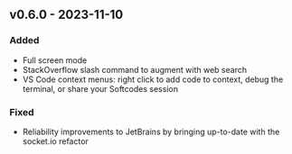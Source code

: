 ## v0.6.0 - 2023-11-10

### Added

- Full screen mode
- StackOverflow slash command to augment with web search
- VS Code context menus: right click to add code to context, debug the terminal, or share your Softcodes session

### Fixed

- Reliability improvements to JetBrains by bringing up-to-date with the socket.io refactor
